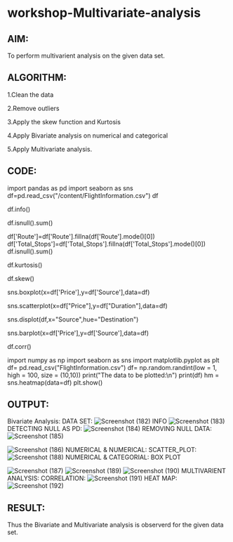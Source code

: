 # workshop-Multivariate-analysis
## AIM:

To perform multivarient analysis on the given data set.
## ALGORITHM:

1.Clean the data

2.Remove outliers

3.Apply the skew function and Kurtosis

4.Apply Bivariate analysis on numerical and categorical

5.Apply Multivariate analysis.
## CODE:
import pandas as pd
import seaborn as sns
df=pd.read_csv("/content/FlightInformation.csv")
df

df.info()

df.isnull().sum()

df['Route']=df['Route'].fillna(df['Route'].mode()[0])
df['Total_Stops']=df['Total_Stops'].fillna(df['Total_Stops'].mode()[0])
df.isnull().sum()

df.kurtosis()

df.skew()

sns.boxplot(x=df['Price'],y=df['Source'],data=df)

sns.scatterplot(x=df["Price"],y=df["Duration"],data=df)

sns.displot(df,x="Source",hue="Destination")

sns.barplot(x=df['Price'],y=df['Source'],data=df)

df.corr()

import numpy as np
import seaborn as sns
import matplotlib.pyplot as plt
df= pd.read_csv("FlightInformation.csv")
df= np.random.randint(low = 1, high = 100, size = (10,10))
print("The data to be plotted:\n")
print(df)
hm = sns.heatmap(data=df)
plt.show()

## OUTPUT:
Bivariate Analysis:
DATA SET:
![Screenshot (182)](https://user-images.githubusercontent.com/118671457/229584571-227f82fe-5df2-4b40-8c8d-76c7879b0be2.png)
INFO
![Screenshot (183)](https://user-images.githubusercontent.com/118671457/229584653-afbcf031-ea37-4a2c-8323-a55e278351d3.png)
DETECTING NULL AS PD:
![Screenshot (184)](https://user-images.githubusercontent.com/118671457/229584672-79329203-e310-4032-9e8c-b40df0365eb0.png)
REMOVING NULL DATA:
![Screenshot (185)](https://user-images.githubusercontent.com/118671457/229584680-313841be-731b-421b-9217-af6b8a332a7c.png)

![Screenshot (186)](https://user-images.githubusercontent.com/118671457/229584720-ae0c0f5b-6a20-4f48-b163-8a6d92ecdc3d.png)
NUMERICAL & NUMERICAL:
SCATTER_PLOT:
![Screenshot (188)](https://user-images.githubusercontent.com/118671457/229584790-6083c861-0382-4e8c-afed-a3e86a12c671.png)
NUMERICAL & CATEGORIAL:
BOX PLOT

![Screenshot (187)](https://user-images.githubusercontent.com/118671457/229584759-21232ef2-991c-4a78-a232-6498a77e81f6.png)
![Screenshot (189)](https://user-images.githubusercontent.com/118671457/229584841-3f6f4dbb-f716-4d86-98b3-a07909907ba4.png)
![Screenshot (190)](https://user-images.githubusercontent.com/118671457/229584862-e8fbbc88-b386-4a1f-9f64-ffb758e151d6.png)
MULTIVARIENT ANALYSIS:
CORRELATION:
![Screenshot (191)](https://user-images.githubusercontent.com/118671457/229584876-0cdc786b-3ca1-49aa-ac2e-da961bbcce9f.png)
HEAT MAP:
![Screenshot (192)](https://user-images.githubusercontent.com/118671457/229584892-894ac220-279a-4e62-a651-a74c8788c2a8.png)

## RESULT:

Thus the Bivariate and Multivariate analysis is observerd for the given data set.
